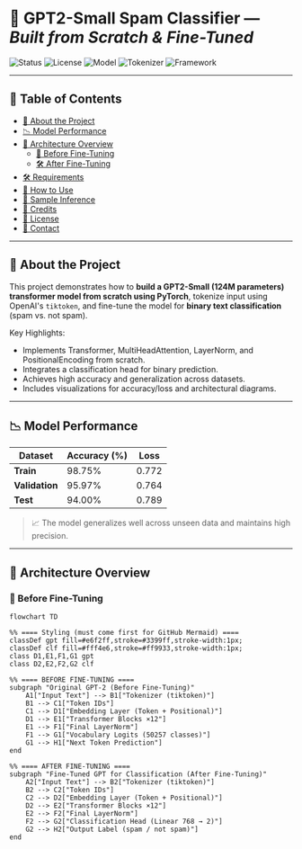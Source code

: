 # 🧠 GPT2-Small Spam Classifier — *Built from Scratch & Fine-Tuned*

![Status](https://img.shields.io/badge/Status-Complete-brightgreen)
![License](https://img.shields.io/badge/License-MIT-blue.svg)
![Model](https://img.shields.io/badge/Model-GPT2_Small_124M-purple?logo=openai)
![Tokenizer](https://img.shields.io/badge/Tokenizer-tiktoken-orange)
![Framework](https://img.shields.io/badge/Framework-PyTorch-EE4C2C?logo=pytorch)

---

## 📝 Table of Contents

- [📌 About the Project](#-about-the-project)
- [📉 Model Performance](#-model-performance)
- [🧠 Architecture Overview](#-architecture-overview)
  - [🧱 Before Fine-Tuning](#-before-fine-tuning)
  - [🛠️ After Fine-Tuning](#-after-fine-tuning)
- [🛠️ Requirements](#️-requirements)
- [🚀 How to Use](#-how-to-use)
- [🧪 Sample Inference](#-sample-inference)
- [📘 Credits](#-credits)
- [📄 License](#-license)
- [📧 Contact](#-contact)

---

## 📌 About the Project

This project demonstrates how to **build a GPT2-Small (124M parameters) transformer model from scratch using PyTorch**, tokenize input using OpenAI's `tiktoken`, and fine-tune the model for **binary text classification** (spam vs. not spam).

Key Highlights:

- Implements Transformer, MultiHeadAttention, LayerNorm, and PositionalEncoding from scratch.
- Integrates a classification head for binary prediction.
- Achieves high accuracy and generalization across datasets.
- Includes visualizations for accuracy/loss and architectural diagrams.

---

## 📉 Model Performance

| Dataset    | Accuracy (%) | Loss     |
|------------|--------------|----------|
| **Train**      | 98.75%       | 0.772    |
| **Validation** | 95.97%       | 0.764    |
| **Test**       | 94.00%       | 0.789    |

> 📈 The model generalizes well across unseen data and maintains high precision.

---

## 🧠 Architecture Overview

### 🧱 Before Fine-Tuning
```mermaid
flowchart TD

%% ==== Styling (must come first for GitHub Mermaid) ====
classDef gpt fill=#e6f2ff,stroke=#3399ff,stroke-width:1px;
classDef clf fill=#fff4e6,stroke=#ff9933,stroke-width:1px;
class D1,E1,F1,G1 gpt
class D2,E2,F2,G2 clf

%% ==== BEFORE FINE-TUNING ====
subgraph "Original GPT-2 (Before Fine-Tuning)"
    A1["Input Text"] --> B1["Tokenizer (tiktoken)"]
    B1 --> C1["Token IDs"]
    C1 --> D1["Embedding Layer (Token + Positional)"]
    D1 --> E1["Transformer Blocks ×12"]
    E1 --> F1["Final LayerNorm"]
    F1 --> G1["Vocabulary Logits (50257 classes)"]
    G1 --> H1["Next Token Prediction"]
end

%% ==== AFTER FINE-TUNING ====
subgraph "Fine-Tuned GPT for Classification (After Fine-Tuning)"
    A2["Input Text"] --> B2["Tokenizer (tiktoken)"]
    B2 --> C2["Token IDs"]
    C2 --> D2["Embedding Layer (Token + Positional)"]
    D2 --> E2["Transformer Blocks ×12"]
    E2 --> F2["Final LayerNorm"]
    F2 --> G2["Classification Head (Linear 768 → 2)"]
    G2 --> H2["Output Label (spam / not spam)"]
end
```
